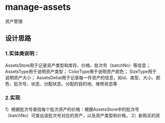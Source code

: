 # manage-assets
资产管理

## 设计思路
### 1.实体类说明：
AssetsStore用于记录资产类型和库存、价格、批次号（batchNo）等信息；
AssetsType用于说明资产类型；
ColorType用于说明资产颜色；
SizeType用于说明资产大小；
AssetsDetial用于记录每一件资产的信息，如id、类型、大小、颜色、批次号、状态、分配状态、分配的目的地、维修状态等
### 2.实现
1）根据批次号查找每个批次资产的价格：根据AssetsStore中的批次号（batchNo）可查出该批次号对应的资产，以及资产类型和价格。
2）新购买的资
